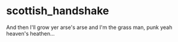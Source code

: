 # scottish_handshake
And then I'll grow yer arse's arse and I'm the grass man, punk yeah heaven's heathen...
